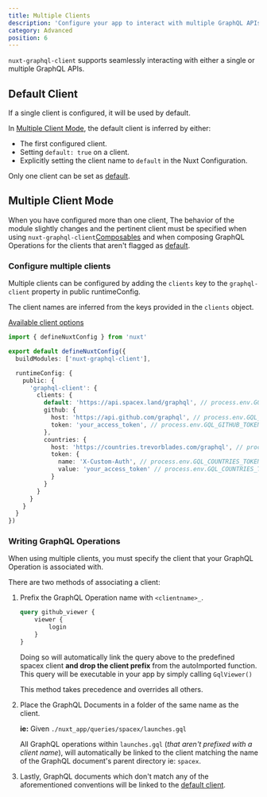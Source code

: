 ```yaml
---
title: Multiple Clients
description: 'Configure your app to interact with multiple GraphQL APIs'
category: Advanced
position: 6
---
```

`nuxt-graphql-client` supports seamlessly  interacting with either a single or multiple GraphQL APIs.

## Default Client

If a single client is configured, it will be used by default.

In [Multiple Client Mode](#multiple-client-mode), the default client is inferred by either:
- The first configured client.
- Setting `default: true` on a client.
- Explicitly setting the client name to `default` in the Nuxt Configuration.

<alert>

Only one client can be set as [default](/advanced/multiple-clients#default-client).

</alert>

## Multiple Client Mode

When you have configured more than one client, The behavior of the module slightly changes and the pertinent client must be specified when using `nuxt-graphql-client`[Composables](/getting-started/composables) and when composing GraphQL Operations for the clients that aren't flagged as [default](#default-client).

### Configure multiple clients

Multiple clients can be configured by adding the `clients` key to the `graphql-client` property in public runtimeConfig.

The client names are inferred from the keys provided in the `clients` object.

[Available client options](/getting-started/configuration#clients)

```ts
import { defineNuxtConfig } from 'nuxt'

export default defineNuxtConfig({
  buildModules: ['nuxt-graphql-client'],

  runtimeConfig: {
    public: {
      'graphql-client': {
        clients: {
          default: 'https://api.spacex.land/graphql', // process.env.GQL_HOST
          github: {
            host: 'https://api.github.com/graphql', // process.env.GQL_GITHUB_HOST
            token: 'your_access_token', // process.env.GQL_GITHUB_TOKEN & process.env.GQL_GITHUB_TOKEN_NAME
          },
          countries: {
            host: 'https://countries.trevorblades.com/graphql', // process.env.GQL_COUNTRIES_HOST
            token: {
              name: 'X-Custom-Auth', // process.env.GQL_COUNTRIES_TOKEN_NAME
              value: 'your_access_token' // process.env.GQL_COUNTRIES_TOKEN
            }
          }
        }
      }
    }
  }
})
```

### Writing GraphQL Operations

When using multiple clients, you must specify the client that your GraphQL Operation is associated with.

There are two methods of associating a client:

1. Prefix the GraphQL Operation name with `<clientname>_`.

    ```graphql
    query github_viewer {
        viewer {
            login
        }
    }
    ```

    Doing so will automatically link the query above to the predefined spacex client **and drop the client prefix** from the autoImported function. This query will be executable in your app by simply calling `GqlViewer()`

    <alert>
    
    This method takes precedence and overrides all others.

    </alert>

3. Place the GraphQL Documents in a folder of the same name as the client.

    **ie:** Given `./nuxt_app/queries/spacex/launches.gql`
    
    All GraphQL operations within `launches.gql` (*that aren't prefixed with a client name*), will automatically be linked to the client matching the name of the GraphQL document's parent directory ie: `spacex`.

4. Lastly, GraphQL documents which don't match any of the aforementioned conventions will be linked to the [default client](#default-client).
    


